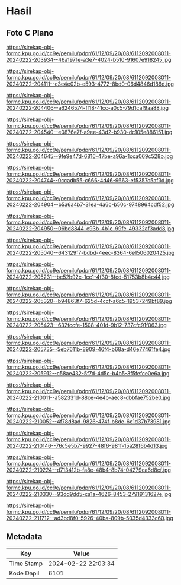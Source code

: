 # Hasil

## Foto C Plano

https://sirekap-obj-formc.kpu.go.id/cc9e/pemilu/pdpr/61/12/09/20/08/6112092008011-20240222-203934--46a1971e-a3e7-4024-b510-91607e918245.jpg

https://sirekap-obj-formc.kpu.go.id/cc9e/pemilu/pdpr/61/12/09/20/08/6112092008011-20240222-204111--c3e4e02b-e593-4772-8bd0-06d4846d186d.jpg

https://sirekap-obj-formc.kpu.go.id/cc9e/pemilu/pdpr/61/12/09/20/08/6112092008011-20240222-204406--a6246574-ff18-41cc-a0c5-79d1caf9aa88.jpg

https://sirekap-obj-formc.kpu.go.id/cc9e/pemilu/pdpr/61/12/09/20/08/6112092008011-20240222-204540--e0876e7f-a9ee-43d2-b930-dc105e886151.jpg

https://sirekap-obj-formc.kpu.go.id/cc9e/pemilu/pdpr/61/12/09/20/08/6112092008011-20240222-204645--9fe9e47d-6816-47be-a96a-1cca069c528b.jpg

https://sirekap-obj-formc.kpu.go.id/cc9e/pemilu/pdpr/61/12/09/20/08/6112092008011-20240222-204744--0ccadb55-c666-4d46-9663-ef5357c5af3d.jpg

https://sirekap-obj-formc.kpu.go.id/cc9e/pemilu/pdpr/61/12/09/20/08/6112092008011-20240222-204904--b5a6a4b7-31ea-4a6c-b50c-9748964cdf52.jpg

https://sirekap-obj-formc.kpu.go.id/cc9e/pemilu/pdpr/61/12/09/20/08/6112092008011-20240222-204950--06bd8844-e93b-4b1c-99fe-49332af3add8.jpg

https://sirekap-obj-formc.kpu.go.id/cc9e/pemilu/pdpr/61/12/09/20/08/6112092008011-20240222-205040--643129f7-bdbd-4eec-8364-6e1506020425.jpg

https://sirekap-obj-formc.kpu.go.id/cc9e/pemilu/pdpr/61/12/09/20/08/6112092008011-20240222-205231--bc52b92c-1cc1-4f30-8fcd-51753b8b4c44.jpg

https://sirekap-obj-formc.kpu.go.id/cc9e/pemilu/pdpr/61/12/09/20/08/6112092008011-20240222-205320--b94863f7-625d-4ccf-a6c5-19537249bf89.jpg

https://sirekap-obj-formc.kpu.go.id/cc9e/pemilu/pdpr/61/12/09/20/08/6112092008011-20240222-205423--632fccfe-1508-401d-9b12-737cfc91f063.jpg

https://sirekap-obj-formc.kpu.go.id/cc9e/pemilu/pdpr/61/12/09/20/08/6112092008011-20240222-205735--5eb7611b-8909-46f4-b68a-d46e77461fe4.jpg

https://sirekap-obj-formc.kpu.go.id/cc9e/pemilu/pdpr/61/12/09/20/08/6112092008011-20240222-205912--c58ae432-5f7d-4d5c-b4b5-3f5fefce0e6a.jpg

https://sirekap-obj-formc.kpu.go.id/cc9e/pemilu/pdpr/61/12/09/20/08/6112092008011-20240222-210011--a582331d-88ce-4e4b-aec8-dbbfae752be0.jpg

https://sirekap-obj-formc.kpu.go.id/cc9e/pemilu/pdpr/61/12/09/20/08/6112092008011-20240222-210052--4f78d8ad-9826-474f-b8de-6e1d37b73981.jpg

https://sirekap-obj-formc.kpu.go.id/cc9e/pemilu/pdpr/61/12/09/20/08/6112092008011-20240222-210146--76c5e5b7-9927-48f6-981f-15a28f6b4d13.jpg

https://sirekap-obj-formc.kpu.go.id/cc9e/pemilu/pdpr/61/12/09/20/08/6112092008011-20240222-210224--d713412b-fa8e-48b4-8b74-04279ca6d8cf.jpg

https://sirekap-obj-formc.kpu.go.id/cc9e/pemilu/pdpr/61/12/09/20/08/6112092008011-20240222-210330--93dd9dd5-ca1a-4626-8453-27919131627e.jpg

https://sirekap-obj-formc.kpu.go.id/cc9e/pemilu/pdpr/61/12/09/20/08/6112092008011-20240222-211712--ad3bd8f0-5926-40ba-809b-5035d4333c60.jpg


## Metadata

| Key        | Value               |
| ---------- | ------------------- |
| Time Stamp | 2024-02-22 22:03:34 |
| Kode Dapil | 6101                |



